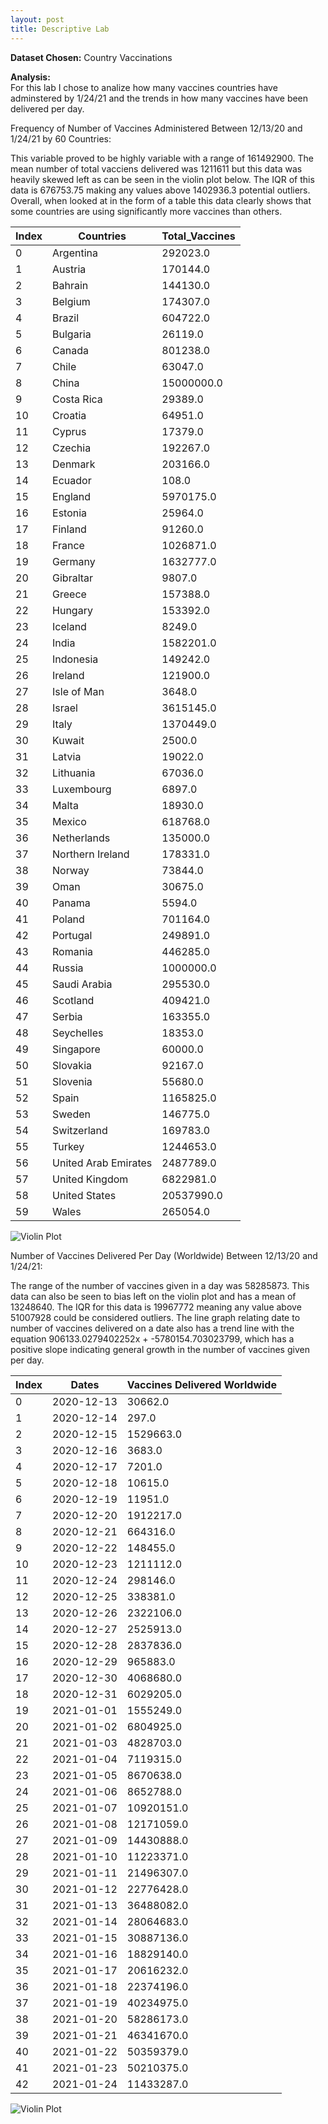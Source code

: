 ```yaml
---
layout: post
title: Descriptive Lab
---
```

**Dataset Chosen:** Country Vaccinations  

**Analysis:**  
For this lab I chose to analize how many vaccines countries have adminstered by 1/24/21 and the trends in how many vaccines have been delivered per day.  

Frequency of Number of Vaccines Administered Between 12/13/20 and 1/24/21 by 60 Countries:

This variable proved to be highly variable with a range of 161492900. The mean number of total vacciens delivered was 1211611 but this data was heavily skewed left as can be seen in the violin plot below.
The IQR of this data is 676753.75 making any values above 1402936.3 potential outliers. Overall, when looked at in the form of a table this data clearly shows that some countries are using significantly
more vaccines than others.  

|Index|Countries        |Total_Vaccines |
|-----|-----------------|---------------|
|0|              Argentina     |   292023.0|
|1|                Austria     |   170144.0|
|2|                Bahrain     |   144130.0|
|3|                Belgium     |   174307.0|
|4|                 Brazil     |   604722.0|
|5|               Bulgaria     |    26119.0|
|6|                 Canada     |   801238.0|
|7|                  Chile     |    63047.0|
|8|                  China     | 15000000.0|
|9|             Costa Rica     |    29389.0|
|10|               Croatia     |   64951.0|
|11|                Cyprus     |    17379.0|
|12|               Czechia     |  192267.0|
|13|               Denmark     |   203166.0|
|14|               Ecuador     |      108.0|
|15|               England     |  5970175.0|
|16|               Estonia     |    25964.0|
|17|               Finland     |    91260.0|
|18|                France     |  1026871.0|
|19|               Germany     |  1632777.0|
|20|             Gibraltar     |     9807.0|
|21|                Greece     |   157388.0|
|22|               Hungary       | 153392.0|
|23|               Iceland       |   8249.0|
|24|                 India       |1582201.0|
|25|             Indonesia        |149242.0|
|26|               Ireland        |121900.0|
|27|           Isle of Man        |  3648.0|
|28|                Israel       |3615145.0|
|29|                 Italy       |1370449.0|
|30|                Kuwait       |   2500.0|
|31|                Latvia       |  19022.0|
|32|            Lithuania        | 67036.0|
|33|           Luxembourg        |  6897.0|
|34|                 Malta       |  18930.0|
|35|                Mexico       | 618768.0|
|36|          Netherlands        |135000.0|
|37|      Northern Ireland       | 178331.0|
|38|               Norway        | 73844.0|
|39|                  Oman        | 30675.0|
|40|                Panama        |  5594.0|
|41|                Poland        |701164.0|
|42|              Portugal        |249891.0|
|43|               Romania        |446285.0|
|44|                Russia       |1000000.0|
|45|          Saudi Arabia        |295530.0|
|46|              Scotland        |409421.0|
|47|                Serbia        |163355.0|
|48|            Seychelles        | 18353.0|
|49|             Singapore        | 60000.0|
|50|              Slovakia        | 92167.0|
|51|              Slovenia        | 55680.0|
|52|                 Spain       |1165825.0|
|53|                Sweden      |  146775.0|
|54|           Switzerland      |  169783.0|
|55|                Turkey      | 1244653.0|
|56|  United Arab Emirates      | 2487789.0|
|57|        United Kingdom      | 6822981.0|
|58|         United States      |20537990.0|
|59|                 Wales      |  265054.0|  

![Violin Plot](https://drive.google.com/uc?id=1YRGB50BbJmDxYPBlQXMgOZ7FX6WwdpVh)  
  
  
  
Number of Vaccines Delivered Per Day (Worldwide) Between 12/13/20 and 1/24/21:

The range of the number of vaccines given in a day was 58285873. This data can also be seen to bias left on the violin plot and has a mean of 13248640. The IQR for this data is 19967772 meaning any value above 51007928 could be considered outliers. The line graph relating date to number of vaccines delivered on a date also has a trend line with the equation 906133.0279402252x + -5780154.703023799, which has a positive slope indicating general growth in the number of vaccines given per day.  

|Index |Dates          |Vaccines Delivered Worldwide|
|------|----------------|----------------------------|
|0|2020-12-13     |30662.0|
|1|2020-12-14     |297.0|
|2|2020-12-15     |1529663.0|
|3|2020-12-16     |3683.0|
|4|2020-12-17     |7201.0|
|5|2020-12-18     |10615.0|
|6|2020-12-19     |11951.0|
|7|2020-12-20     |1912217.0|
|8|2020-12-21     |664316.0|
|9|2020-12-22     |148455.0|
|10|2020-12-23     |1211112.0|
|11|2020-12-24     |298146.0|
|12|2020-12-25     |338381.0|
|13|2020-12-26     |2322106.0|
|14|2020-12-27     |2525913.0|
|15|2020-12-28     |2837836.0|
|16|2020-12-29     |965883.0|
|17|2020-12-30     |4068680.0|
|18|2020-12-31     |6029205.0|
|19|2021-01-01     |1555249.0|
|20|2021-01-02     |6804925.0|
|21|2021-01-03     |4828703.0|
|22|2021-01-04     |7119315.0|
|23|2021-01-05     |8670638.0|
|24|2021-01-06     |8652788.0|
|25|2021-01-07     |10920151.0|
|26|2021-01-08     |12171059.0|
|27|2021-01-09     |14430888.0|
|28|2021-01-10     |11223371.0|
|29|2021-01-11     |21496307.0|
|30|2021-01-12     |22776428.0|
|31|2021-01-13     |36488082.0|
|32|2021-01-14     |28064683.0|
|33|2021-01-15     |30887136.0|
|34|2021-01-16     |18829140.0|
|35|2021-01-17     |20616232.0|
|36|2021-01-18     |22374196.0|
|37|2021-01-19     |40234975.0|
|38|2021-01-20     |58286173.0|
|39|2021-01-21     |46341670.0|
|40|2021-01-22     |50359379.0|
|41|2021-01-23     |50210375.0|
|42|2021-01-24     |11433287.0|  

![Violin Plot](https://drive.google.com/uc?id=1iCazskIitz8FamLL9SgQm32x9O991YDp)
